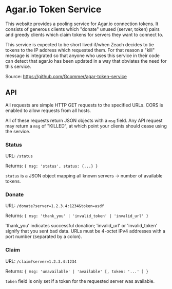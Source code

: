 # Agar.io Token Service

This website provides a pooling service for Agar.io connection
tokens. It consists of generous clients which "donate" unused (server,
token) pairs and greedy clients which claim tokens for servers they
want to connect to.

This service is expected to be short lived if/when Zeach decides to
tie tokens to the IP address which requested them. For that reason a
"kill" message is integrated so that anyone who uses this service in
their code can detect that agar.io has been updated in a way that
obviates the need for this service.

Source: https://github.com/Gcommer/agar-token-service

## API

All requests are simple HTTP GET requests to the specified URLs. CORS
is enabled to allow requests from all hosts.

All of these requests return JSON objects with a `msg` field. Any API
request may return a `msg` of "KILLED", at which point your clients
should cease using the service.

### Status

URL: `/status`

Returns: `{ msg: 'status', status: {...} }`

`status` is a JSON object mapping all known servers -> number of
available tokens.

### Donate

URL: `/donate?server=1.2.3.4:1234&token=asdf`

Returns: `{ msg: 'thank_you' | 'invalid_token' | 'invalid_url' }`

'thank_you' indicates successful donation; 'invalid_url' or
'invalid_token' signify that you sent bad data. URLs must be 4-octet
IPv4 addresses with a port number (separated by a colon).

### Claim

URL: `/claim?server=1.2.3.4:1234`

Returns: `{ msg: 'unavailable' | 'available' [, token: '...' ] }`

`token` field is only set if a token for the requested server was
available.
